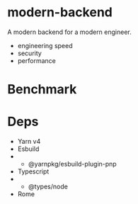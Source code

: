 # modern-backend

A modern backend for a modern engineer.

- engineering speed
- security
- performance

# Benchmark

# Deps


- Yarn v4
- Esbuild
- - @yarnpkg/esbuild-plugin-pnp
- Typescript
- - @types/node
- Rome
